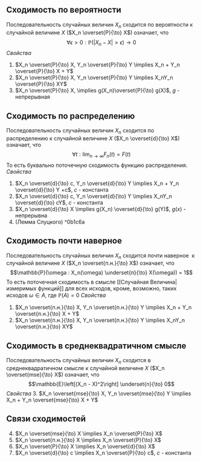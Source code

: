 ## Сходимость по вероятности
Последовательность случайных величин $X_n$ сходится по вероятности к случайной величине $X$ ($X_n \overset{P}{\to} X$) означает, что 
$$\forall \epsilon >0:\mathbb{P}(|X_n - X| > \epsilon) \to 0$$
*Свойства*
1. $X_n \overset{P}{\to} X, Y_n \overset{P}{\to} Y \implies X_n + Y_n \overset{P}{\to} X + Y$  
2. $X_n \overset{P}{\to} X, Y_n \overset{P}{\to} Y \implies X_nY_n \overset{P}{\to} XY$  
3. $X_n \overset{P}{\to} X, \implies g(X_n)\overset{P}{\to} g(X)$, $g$ - непрерывная

## Сходимость по распределению
Последовательность случайных величин $X_n$ сходится по распределению к случайной величине $X$ ($X_n \overset{d}{\to} X$) означает, что 
$$\forall t: \lim_{n\to\infty} F_n(t) = F(t)$$
То есть буквально поточечную сходимость функцию распределения.
*Свойства*
1. $X_n \overset{d}{\to} c, Y_n \overset{d}{\to} Y \implies X_n + Y_n \overset{d}{\to} Y +c$, $c$ - константа
2. $X_n \overset{d}{\to} c, Y_n \overset{d}{\to} Y \implies X_nY_n \overset{d}{\to} cY$, $c$ - константа
3. $X_n \overset{d}{\to} X \implies g(X_n) \overset{d}{\to} g(Y)$, $g(x)$ - непрерывна
4. (Лемма Слуцкого) ^0b1c6a

## Сходимость почти наверное
Последовательность случайных величин $X_n$ сходится почти наверное  к случайной величине $X$ ($X_n \overset{п.н.}{\to} X$) означает, что 
$$\mathbb{P}(\omega : X_n(\omega) \underset{п}{\to} X(\omega)) = 1$$
То есть поточечная сходимость в смысле [[Случайная Величина|измеримых функций]] для всех исходов, кроме, возможно, таких исходов $\omega \in A$, где $\mathbb{P}(A) = 0$ 
*Свойства*
1. $X_n \overset{п.н.}{\to} X, Y_n \overset{п.н.}{\to} Y \implies X_n + Y_n \overset{п.н.}{\to} X + Y$  
2. $X_n \overset{п.н.}{\to} X, Y_n \overset{п.н.}{\to} Y \implies X_nY_n \overset{п.н.}{\to} XY$  

## Сходимость в среднеквадратичном смысле
Последовательность случайных величин $X_n$ сходится в среднеквадратичном смысле к случайной величине $X$ ($X_n \overset{mse}{\to} X$) означает, что 
$$\mathbb{E}\left[(X_n - X)^2\right] \underset{n}{\to} 0$$
*Свойства*
3. $X_n \overset{mse}{\to} X, Y_n \overset{mse}{\to} Y \implies X_n + Y_n \overset{mse}{\to} X + Y$

## Связи сходимостей
4. $X_n \overset{mse}{\to} X \implies X_n \overset{P}{\to} X$    
5. $X_n \overset{п.н.}{\to} X \implies X_n \overset{P}{\to} X$
6. $X_n \overset{P}{\to} X \implies X_n \overset{d}{\to} X$    
7. $X_n \overset{d}{\to} c \implies X_n \overset{P}{\to} c$, $c$ - константа   